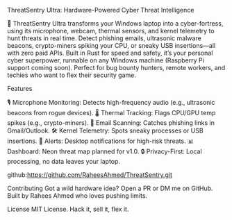 ThreatSentry Ultra: Hardware-Powered Cyber Threat Intelligence

🌌 ThreatSentry Ultra transforms your Windows laptop into a cyber-fortress, using its microphone, webcam, thermal sensors, and kernel telemetry to hunt threats in real time. Detect phishing emails, ultrasonic malware beacons, crypto-miners spiking your CPU, or sneaky USB insertions—all with zero paid APIs. Built in Rust for speed and safety, it’s your personal cyber superpower, runnable on any Windows machine (Raspberry Pi support coming soon). Perfect for bug bounty hunters, remote workers, and techies who want to flex their security game.

Features

🎙️ Microphone Monitoring: Detects high-frequency audio (e.g., ultrasonic beacons from rogue devices).
🌡️ Thermal Tracking: Flags CPU/GPU temp spikes (e.g., crypto-miners).
📧 Email Scanning: Catches phishing links in Gmail/Outlook.
🛠️ Kernel Telemetry: Spots sneaky processes or USB insertions.
🔔 Alerts: Desktop notifications for high-risk threats.
📊 Dashboard: Neon threat map planned for v1.0.
🔒 Privacy-First: Local processing, no data leaves your laptop.

github:https://github.com/RaheesAhmed/ThreatSentry.git

Contributing
Got a wild hardware idea? Open a PR or DM me on GitHub. Built by Rahees Ahmed who loves pushing limits.

License
MIT License. Hack it, sell it, flex it.
